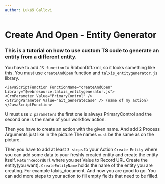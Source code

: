 ```yaml
---
author: Lukáš Gallovi
---
```


# Create And Open - Entity Generator

### This is a tutorial on how to use custom TS code to generate an entity from a different entity.
You have to add `JS function` to RibbonDiff.xml, so it looks something like this.
You must use `createAndOpen` function and `talxis_entitygenerator.js` library.
```
<JavaScriptFunction FunctionName="createAndOpen" Library="$webresource:talxis_entitygenerator.js">
<CrmParameter Value="PrimaryControl" />
<StringParameter Value="ait_GenerateCase" /> (name of my action)
</JavaScriptFunction>
```
U must use `2 parameters` the first one is always PrimaryControl and the second one is the name of your workflow action.

Then you have to create an action with the given name. And add 2 Process Arguments just like in the picture
<pic>
The names `must` be the same as on the picture.

Then you have to add at least `3 steps` to your Action
<pic>
`Create Entity` where you can add some data to your freshly created entity and create the entity itself.
`ReturnRecordUrl` where you set Value to Record URL Create the entity(you want).
`CreateEntityName` holds the name of the entity you are creating. For example talxis_document.
And now you are good to go.
You can add more steps to your action to fill empty fields that need to be filled.
